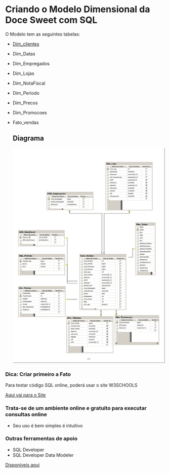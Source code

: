 # Criando o Modelo Dimensional da Doce Sweet com SQL

O Modelo tem as seguintes tabelas:

- [Dim_clientes](./scripts/Dim_Clientes.SQL)
- Dim_Datas
- Dim_Empregados
- Dim_Lojas
- Dim_NotaFiscal
- Dim_Periodo
- Dim_Precos
- Dim_Promocoes
- Fato_vendas

  ## Diagrama
  ![App Screenshot](./Diagrama.jpg)

### Dica: Criar primeiro a Fato 

Para testar código SQL online, poderá usar o site W3SCHOOLS

[Aqui vai para o Site](https://www.w3schools.com/sql/trysql.asp?filename=trysql_op_in)

### Trata-se de um ambiente online e gratuito para executar consultas online
- Seu uso é bem simples é intuitivo
### Outras ferramentas de apoio

- SQL Developer
- SQL Developer Data Modeler

[Disponíveis aqui](https://docs.oracle.com/en/database/oracle/sql-developer/)
  


